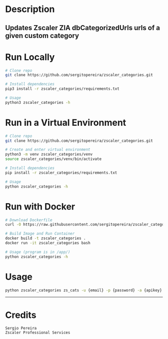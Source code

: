 # Description

Updates Zscaler ZIA dbCategorizedUrls urls of a given custom category
---
# Run Locally
```bash
# Clone repo
git clone https://github.com/sergitopereira/zscaler_categories.git

# Install dependencies
pip3 install -r zscaler_categories/requirements.txt

# Usage
python3 zscaler_categories -h
```

# Run in a Virtual Environment
```bash
# Clone repo
git clone https://github.com/sergitopereira/zscaler_categories.git

# Create and enter virtual environment
python3 -m venv zscaler_categories/venv
source zscaler_categories/venv/bin/activate

# Install dependencies
pip install -r zscaler_categories/requirements.txt

# Usage
python zscaler_categories -h
```
# Run with Docker

```bash
# Download Dockerfile
curl -O https://raw.githubusercontent.com/sergitopereira/zscaler_categories/master/Dockerfile

# Build Image and Run Container
docker build -t zscaler_categories .  
docker run -it zscaler_categories bash

# Usage (program is in /app/)
python zscaler_categories -h
```
# Usage
```bash
python zscaler_categories zs_cats -u {email} -p {password} -a {apikey} -c {cloud} -cat {cat_name} -f {file}
```
---

# Credits
```
Sergio Pereira 
Zscaler Professional Services
```